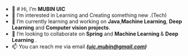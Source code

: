 - 👋 # Hi, I’m <b>MUBIN UIC</b>
- 👀 I’m interested in Learning and Creating something new .(Tech) 
- 🌱 I’m currently learning and working on <b> Java</b>,<b>Machine Learning</b>, <b>Deep Learning</b> and <b>Computer vision projects</b>.
- 💞️ I’m looking to collaborate on <b>Spring</b> and <b>Machine Learning </b> & <b>Deep Learning</b> .
- 📫 You can reach me via email <b><i>(uic.mubin@gmail.com)</i></b>

<!---
mubinui/mubinui is a ✨ special ✨ repository because its `README.md` (this file) appears on your GitHub profile.
You can click the Preview link to take a look at your changes.
--->
